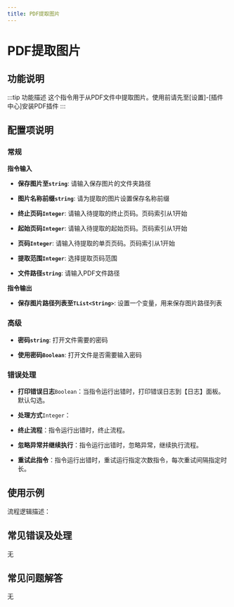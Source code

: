```yaml
---
title: PDF提取图片
---
```


# PDF提取图片

## 功能说明

:::tip 功能描述
这个指令用于从PDF文件中提取图片。使用前请先至[设置]-[插件中心]安装PDF插件
:::

## 配置项说明

### 常规

**指令输入**

- **保存图片至`string`**: 请输入保存图片的文件夹路径

- **图片名称前缀`string`**: 请为提取的图片设置保存名称前缀

- **终止页码`Integer`**: 请输入待提取的终止页码。页码索引从1开始

- **起始页码`Integer`**: 请输入待提取的起始页码。页码索引从1开始

- **页码`Integer`**: 请输入待提取的单页页码。页码索引从1开始

- **提取范围`Integer`**: 选择提取页码范围

- **文件路径`string`**: 请输入PDF文件路径


**指令输出**

- **保存图片路径列表至`TList<String>`**: 设置一个变量，用来保存图片路径列表

### 高级

- **密码`string`**: 打开文件需要的密码

- **使用密码`Boolean`**: 打开文件是否需要输入密码

### 错误处理

- **打印错误日志**`Boolean`：当指令运行出错时，打印错误日志到【日志】面板。默认勾选。

- **处理方式**`Integer`：

 - **终止流程**：指令运行出错时，终止流程。

 - **忽略异常并继续执行**：指令运行出错时，忽略异常，继续执行流程。

 - **重试此指令**：指令运行出错时，重试运行指定次数指令，每次重试间隔指定时长。

## 使用示例

流程逻辑描述：

## 常见错误及处理

无

## 常见问题解答

无

